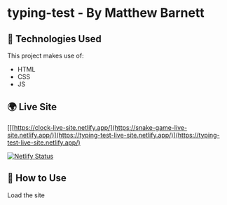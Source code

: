 # typing-test - By Matthew Barnett  

## 🔧 Technologies Used  
This project makes use of:  
- HTML
- CSS  
- JS

## 🌍 Live Site  
[[[https://clock-live-site.netlify.app/](https://snake-game-live-site.netlify.app/)](https://typing-test-live-site.netlify.app/)](https://typing-test-live-site.netlify.app/)

[![Netlify Status](https://api.netlify.com/api/v1/badges/cda2ba88-eed1-4ce0-aaff-d38403707a37/deploy-status)](https://app.netlify.com/sites/typing-test-live-site/deploys)

## 🚀 How to Use  
Load the site
